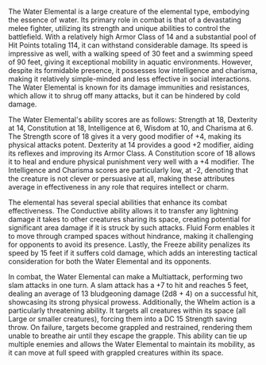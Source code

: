The Water Elemental is a large creature of the elemental type, embodying the essence of water. Its primary role in combat is that of a devastating melee fighter, utilizing its strength and unique abilities to control the battlefield. With a relatively high Armor Class of 14 and a substantial pool of Hit Points totaling 114, it can withstand considerable damage. Its speed is impressive as well, with a walking speed of 30 feet and a swimming speed of 90 feet, giving it exceptional mobility in aquatic environments. However, despite its formidable presence, it possesses low intelligence and charisma, making it relatively simple-minded and less effective in social interactions. The Water Elemental is known for its damage immunities and resistances, which allow it to shrug off many attacks, but it can be hindered by cold damage.

The Water Elemental's ability scores are as follows: Strength at 18, Dexterity at 14, Constitution at 18, Intelligence at 6, Wisdom at 10, and Charisma at 6. The Strength score of 18 gives it a very good modifier of +4, making its physical attacks potent. Dexterity at 14 provides a good +2 modifier, aiding its reflexes and improving its Armor Class. A Constitution score of 18 allows it to heal and endure physical punishment very well with a +4 modifier. The Intelligence and Charisma scores are particularly low, at -2, denoting that the creature is not clever or persuasive at all, making these attributes average in effectiveness in any role that requires intellect or charm.

The elemental has several special abilities that enhance its combat effectiveness. The Conductive ability allows it to transfer any lightning damage it takes to other creatures sharing its space, creating potential for significant area damage if it is struck by such attacks. Fluid Form enables it to move through cramped spaces without hindrance, making it challenging for opponents to avoid its presence. Lastly, the Freeze ability penalizes its speed by 15 feet if it suffers cold damage, which adds an interesting tactical consideration for both the Water Elemental and its opponents.

In combat, the Water Elemental can make a Multiattack, performing two slam attacks in one turn. A slam attack has a +7 to hit and reaches 5 feet, dealing an average of 13 bludgeoning damage (2d8 + 4) on a successful hit, showcasing its strong physical prowess. Additionally, the Whelm action is a particularly threatening ability. It targets all creatures within its space (all Large or smaller creatures), forcing them into a DC 15 Strength saving throw. On failure, targets become grappled and restrained, rendering them unable to breathe air until they escape the grapple. This ability can tie up multiple enemies and allows the Water Elemental to maintain its mobility, as it can move at full speed with grappled creatures within its space.